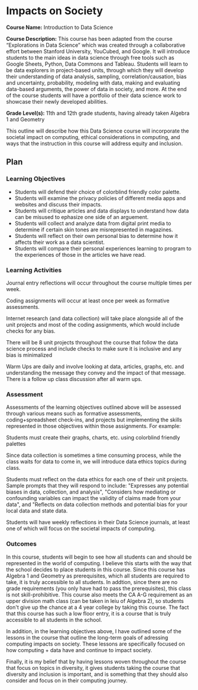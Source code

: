 # Impacts on Society

**Course Name:** Introduction to Data Science  

**Course Description:** This course has been adapted from the course “Explorations in Data Science” which was created through a collaborative effort between Stanford University, YouCubed, and Google. It will introduce students to the main ideas in data science through free tools such as Google Sheets, Python, Data Commons and Tableau. Students will learn to be data explorers in project-based units, through which they will develop their understanding of data analysis, sampling, correlation/causation, bias and uncertainty, probability, modeling with data, making and evaluating data-based arguments, the power of data in society, and more. At the end of the course students will have a portfolio of their data science work to showcase their newly developed abilities.  

**Grade Level(s):** 11th and 12th grade students, having already taken Algebra 1 and Geometry  

This outline will describe how this Data Science course will incorporate the societal impact on computing, ethical considerations in computing, and ways that the instruction in this course will address equity and inclusion.

## Plan

### Learning Objectives

* Students will defend their choice of colorblind friendly color palette.  
* Students will examine the privacy policies of different media apps and websites and discuss their impacts.  
* Students will critique articles and data displays to understand how data can be misused to ephasize one side of an arguement.  
* Students will collect and analyze data from digital print media to determine if certain skin tones are misrepresented in magazines.  
* Students will reflect on their own personal bias to determine how it affects their work as a data scientist.  
* Students will compare their personal experiences learning to program to the experiences of those in the articles we have read.  

### Learning Activities

Journal entry reflections will occur throughout the course multiple times per week.

Coding assignments will occur at least once per week as formative assessments.

Internet research (and data collection) will take place alongside all of the unit projects and most of the coding assignments, which would include checks for any bias.

There will be 8 unit projects throughout the course that follow the data science process and include checks to make sure it is inclusive and any bias is minimalized

Warm Ups are daily and involve looking at data, articles, graphs, etc. and understanding the message they convey and the impact of that message. There is a follow up class discussion after all warm ups.

### Assessment

Assessments of the learning objectives outlined above will be assessed through various means such as formative assessments, coding+spreadsheet check-ins, and projects but implementing the skills represented in those objectives within those assignments. For example:

Students must create their graphs, charts, etc. using colorblind friendly palettes

Since data collection is sometimes a time consuming process, while the class waits for data to come in, we will introduce data ethics topics during class.

Students must reflect on the data ethics for each one of their unit projects. Sample prompts that they will respond to include: "Expresses any potential biases in data, collection, and analysis", "Considers how mediating or confounding variables can impact the validity of claims made from your data", and "Reflects on data collection methods and potential bias for your local data and state data. 

Students will have weekly reflections in their Data Science journals, at least one of which will focus on the societal impacts of computing.


### Outcomes

In this course, students will begin to see how all students can and should be represented in the world of computing. I believe this starts with the way that the school decides to place students in this course. Since this course has Algebra 1 and Geometry as prerequisites, which all students are required to take, it is truly accessible to all students. In addtion, since there are no grade requirements (you only have had to pass the prerequisites), this class is not skill-prohibitive. This course also meets the CA A-G requirement as an upper division math class (can be taken in leiu of Algebra 2), so students don't give up the chance at a 4 year college by taking this course. The fact that this course has such a low floor entry, it is a course that is truly accessible to all students in the school. 

In addition, in the learning objectives above, I have outlined some of the lessons in the course that outline the long-term goals of adressing computing impacts on society. These lessons are specifically focused on how computing + data have and continue to impact society. 

Finally, it is my belief that by having lessons woven throughout the course that focus on topics in diversity, it gives students taking the course that diversity and inclusion is important, and is something that they should also consider and focus on in their computing journey.

